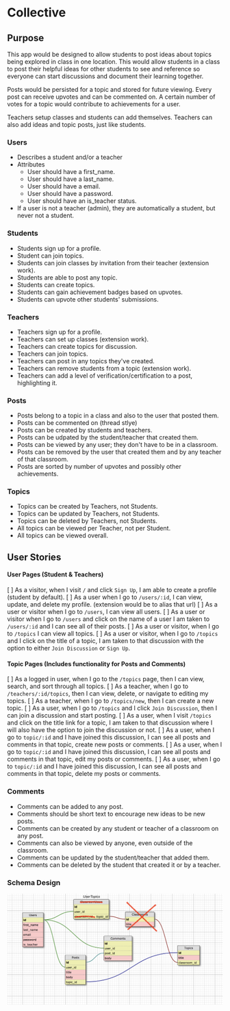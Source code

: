 # Collective

## Purpose

This app would be designed to allow students to post ideas about topics being explored in class in one location. This would allow students in a class to post their helpful ideas for other students to see and reference so everyone can start discussions and document their learning together.

Posts would be persisted for a topic and stored for future viewing. Every post can receive upvotes and can be commented on. A certain number of votes for a topic would contribute to achievements for a user.

Teachers setup classes and students can add themselves. Teachers can also add ideas and topic posts, just like students.

### Users
- Describes a student and/or a teacher
- Attributes
  - User should have a first_name.
  - User should have a last_name.
  - User should have a email.
  - User should have a password.
  - User should have an is_teacher status.
- If a user is not a teacher (admin), they are automatically a student, but never not a student.


### Students
- Students sign up for a profile.
- Student can join topics.
- Students can join classes by invitation from their teacher (extension work).
- Students are able to post any topic.
- Students can create topics.
- Students can gain achievement badges based on upvotes.
- Students can upvote other students' submissions.

### Teachers
- Teachers sign up for a profile.
- Teachers can set up classes (extension work).
- Teachers can create topics for discussion.
- Teachers can join topics.
- Teachers can post in any topics they've created.
- Teachers can remove students from a topic (extension work).
- Teachers can add a level of verification/certification to a post, highlighting it.

### Posts
- Posts belong to a topic in a class and also to the user that posted them.
- Posts can be commented on (thread stlye)
- Posts can be created by students and teachers.
- Posts can be udpated by the student/teacher that created them.
- Posts can be viewed by any user; they don't have to be in a classroom.
- Posts can be removed by the user that created them and by any teacher of that classroom.
- Posts are sorted by number of upvotes and possibly other achievements.

### Topics
- Topics can be created by Teachers, not Students.
- Topics can be updated by Teachers, not Students.
- Topics can be deleted by Teachers, not Students.
- All topics can be viewed per Teacher, not per Student.
- All topics can be viewed overall.

## User Stories

#### User Pages (Student & Teachers)
[ ] As a visitor, when I visit `/` and click `Sign Up`, I am able to create a profile (student by default).
[ ] As a user when I go to  `/users/:id`, I can view, update, and delete my profile. (extension would be to alias that url)
[ ] As a user or visitor when I go to `/users`, I can view all users.
[ ] As a user or visitor when I go to `/users` and click on the name of a user I am taken to `/users/:id` and I can see all of their posts. 
[ ] As a user or visitor, when I go  to `/topics` I can view all topics.
[ ] As a user or visitor, when I go  to `/topics` and I click on the title of a topic, I am taken to that discussion with the option to either `Join Discussion` or `Sign Up`.

#### Topic Pages (Includes functionality for Posts and Comments)
[ ] As a logged in user, when I go to the `/topics` page, then I can view, search, and sort through all topics.
[ ] As a teacher, when I go to `/teachers/:id/topics`, then I can view, delete, or navigate to editing my topics.
[ ] As a teacher, when I go to `/topics/new`, then I can create a new topic.
[ ] As a user, when I go to `/topics` and I click `Join Discussion`, then I can join a discussion and start posting.
[ ] As a user, when I visit `/topics` and click on the title link for a topic, I am taken to that discussion where I will also have the option to join the discussion or not.
[ ] As a user, when I go to `topic/:id` and I have joined this discussion, I can see all posts and comments in that topic, create new posts or comments.
[ ] As a user, when I go to `topic/:id` and I have joined this discussion, I can see all posts and comments in that topic, edit my posts or comments.
[ ] As a user, when I go to `topic/:id` and I have joined this discussion, I can see all posts and comments in that topic, delete my posts or comments.


### Comments
- Comments can be added to any post.
- Comments should be short text to encourage new ideas to be new posts.
- Comments can be created by any student or teacher of a classroom on any post.
- Comments can also be viewed by anyone, even outside of the classroom.
- Comments can be updated by the student/teacher that added them.
- Comments can be deleted by the student that created it or by a teacher.

### Schema Design

![schema draft](schema_draft.png)
